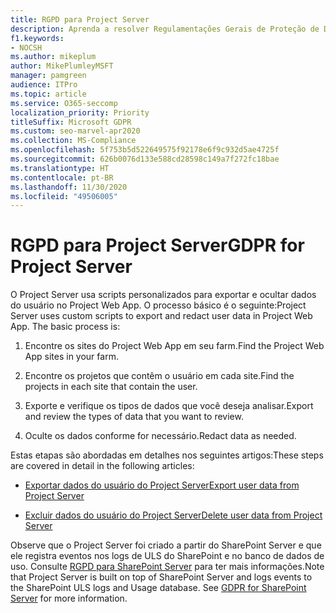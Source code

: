 ```yaml
---
title: RGPD para Project Server
description: Aprenda a resolver Regulamentações Gerais de Proteção de Dados (RGPD) para o SharePoint Server local.
f1.keywords:
- NOCSH
ms.author: mikeplum
author: MikePlumleyMSFT
manager: pamgreen
audience: ITPro
ms.topic: article
ms.service: O365-seccomp
localization_priority: Priority
titleSuffix: Microsoft GDPR
ms.custom: seo-marvel-apr2020
ms.collection: MS-Compliance
ms.openlocfilehash: 5f753b5d522649575f92178e6f9c932d5ae4725f
ms.sourcegitcommit: 626b0076d133e588cd28598c149a7f272fc18bae
ms.translationtype: HT
ms.contentlocale: pt-BR
ms.lasthandoff: 11/30/2020
ms.locfileid: "49506005"
---
```

# <a name="gdpr-for-project-server"></a><span data-ttu-id="b0498-103">RGPD para Project Server</span><span class="sxs-lookup"><span data-stu-id="b0498-103">GDPR for Project Server</span></span>

<span data-ttu-id="b0498-p101">O Project Server usa scripts personalizados para exportar e ocultar dados do usuário no Project Web App. O processo básico é o seguinte:</span><span class="sxs-lookup"><span data-stu-id="b0498-p101">Project Server uses custom scripts to export and redact user data in Project Web App. The basic process is:</span></span>

1.  <span data-ttu-id="b0498-106">Encontre os sites do Project Web App em seu farm.</span><span class="sxs-lookup"><span data-stu-id="b0498-106">Find the Project Web App sites in your farm.</span></span>

2.  <span data-ttu-id="b0498-107">Encontre os projetos que contêm o usuário em cada site.</span><span class="sxs-lookup"><span data-stu-id="b0498-107">Find the projects in each site that contain the user.</span></span>

3.  <span data-ttu-id="b0498-108">Exporte e verifique os tipos de dados que você deseja analisar.</span><span class="sxs-lookup"><span data-stu-id="b0498-108">Export and review the types of data that you want to review.</span></span>

4.  <span data-ttu-id="b0498-109">Oculte os dados conforme for necessário.</span><span class="sxs-lookup"><span data-stu-id="b0498-109">Redact data as needed.</span></span>

<span data-ttu-id="b0498-110">Estas etapas são abordadas em detalhes nos seguintes artigos:</span><span class="sxs-lookup"><span data-stu-id="b0498-110">These steps are covered in detail in the following articles:</span></span>

- [<span data-ttu-id="b0498-111">Exportar dados do usuário do Project Server</span><span class="sxs-lookup"><span data-stu-id="b0498-111">Export user data from Project Server</span></span>](/Project/export-user-data-from-project-server?toc=/Office365/Enterprise/toc.json)

- [<span data-ttu-id="b0498-112">Excluir dados do usuário do Project Server</span><span class="sxs-lookup"><span data-stu-id="b0498-112">Delete user data from Project Server</span></span>](/Project/delete-user-data-from-project-server?toc=/Office365/Enterprise/toc.json)


<span data-ttu-id="b0498-p102">Observe que o Project Server foi criado a partir do SharePoint Server e que ele registra eventos nos logs de ULS do SharePoint e no banco de dados de uso. Consulte [RGPD para SharePoint Server](gdpr-for-sharepoint-server.md) para ter mais informações.</span><span class="sxs-lookup"><span data-stu-id="b0498-p102">Note that Project Server is built on top of SharePoint Server and logs events to the SharePoint ULS logs and Usage database. See [GDPR for SharePoint Server](gdpr-for-sharepoint-server.md) for more information.</span></span>
